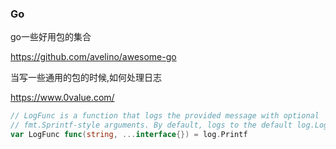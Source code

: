 ### Go

go一些好用包的集合

https://github.com/avelino/awesome-go

当写一些通用的包的时候,如何处理日志

https://www.0value.com/

```go
// LogFunc is a function that logs the provided message with optional
// fmt.Sprintf-style arguments. By default, logs to the default log.Logger.
var LogFunc func(string, ...interface{}) = log.Printf
```





